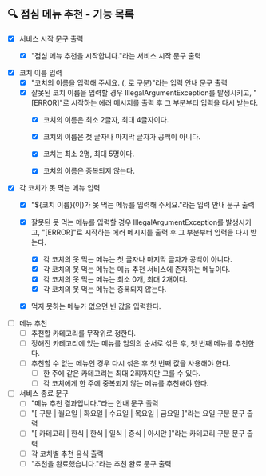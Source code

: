 ## 🔍 점심 메뉴 추천 - 기능 목록

- [x] 서비스 시작 문구 출력
    - [x] "점심 메뉴 추천을 시작합니다."라는 서비스 시작 문구 출력


- [x] 코치 이름 입력
    - [x] "코치의 이름을 입력해 주세요. (, 로 구분)"라는 입력 안내 문구 출력
    - [x] 잘못된 코치 이름을 입력할 경우 IllegalArgumentException를 발생시키고, "[ERROR]"로 시작하는 에러 메시지를 출력 후 그 부분부터 입력을 다시 받는다.
        - [x] 코치의 이름은 최소 2글자, 최대 4글자이다.
        - [x] 코치의 이름은 첫 글자나 마지막 글자가 공백이 아니다.
        - [x] 코치는 최소 2명, 최대 5명이다.
        - [x] 코치의 이름은 중복되지 않는다.


- [x] 각 코치가 못 먹는 메뉴 입력
    - [x] "${코치 이름}(이)가 못 먹는 메뉴를 입력해 주세요."라는 입력 안내 문구 출력
    - [x] 잘못된 못 먹는 메뉴를 입력할 경우 IllegalArgumentException를 발생시키고, "[ERROR]"로 시작하는 에러 메시지를 출력 후 그 부분부터 입력을 다시 받는다.
        - [x] 각 코치의 못 먹는 메뉴는 첫 글자나 마지막 글자가 공백이 아니다.
        - [x] 각 코치의 못 먹는 메뉴는 메뉴 추천 서비스에 존재하는 메뉴이다.
        - [x] 각 코치의 못 먹는 메뉴는 최소 0개, 최대 2개이다.
        - [x] 각 코치의 못 먹는 메뉴는 중복되지 않는다.
    - [x] 먹지 못하는 메뉴가 없으면 빈 값을 입력한다.


- [ ] 메뉴 추천
    - [ ] 추천할 카테고리를 무작위로 정한다.
    - [ ] 정해진 카테고리에 있는 메뉴를 임의의 순서로 섞은 후, 첫 번째 메뉴를 추천한다.
    - [ ] 추천할 수 없는 메뉴인 경우 다시 섞은 후 첫 번째 값을 사용해야 한다.
        - [ ] 한 주에 같은 카테고리는 최대 2회까지만 고를 수 있다.
        - [ ] 각 코치에게 한 주에 중복되지 않는 메뉴를 추천해야 한다.

- [ ] 서비스 종료 문구
    - [ ] "메뉴 추천 결과입니다."라는 안내 문구 출력
    - [ ] "[ 구분 | 월요일 | 화요일 | 수요일 | 목요일 | 금요일 ]"라는 요일 구분 문구 출력
    - [ ] "[ 카테고리 | 한식 | 한식 | 일식 | 중식 | 아시안 ]"라는 카테고리 구분 문구 출력
    - [ ] 각 코치별 추천 음식 출력
    - [ ] "추천을 완료했습니다."라는 추천 완료 문구 출력